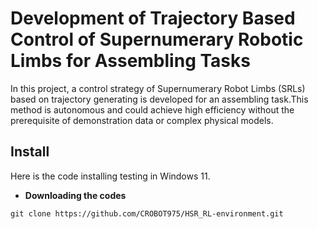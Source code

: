 # Development of Trajectory Based Control of Supernumerary Robotic Limbs for Assembling Tasks
In this project, a control strategy of Supernumerary Robot Limbs (SRLs) based on trajectory generating is developed for an assembling task.This method is autonomous and could achieve high efficiency without the prerequisite of demonstration data or complex physical models.
## Install
Here is the code installing testing in Windows 11.

* **Downloading the codes**
```
git clone https://github.com/CROBOT975/HSR_RL-environment.git
```
